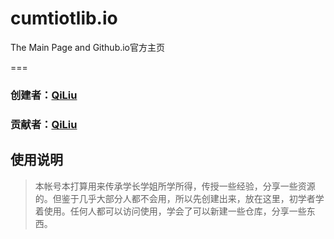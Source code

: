 # cumtiotlib.io
The Main Page and Github.io官方主页

===
### 创建者：<a href="https://github.com/liuqidev">QiLiu</a>
### 贡献者：<a href="https://github.com/liuqidev">QiLiu</a>

## 使用说明
> 本帐号本打算用来传承学长学姐所学所得，传授一些经验，分享一些资源的。但鉴于几乎大部分人都不会用，所以先创建出来，放在这里，初学者学着使用。任何人都可以访问使用，学会了可以新建一些仓库，分享一些东西。
